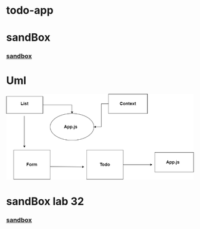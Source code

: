 # todo-app


# sandBox
### [sandbox](https://codesandbox.io/s/confident-hertz-ezkp8?file=/src/app.scss:3-145)

# Uml 
![](uml.png)

# sandBox lab 32

### [sandbox](https://codesandbox.io/s/young-snowflake-byqwx)